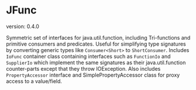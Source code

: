 JFunc
==============
version: 0.4.0

Symmetric set of interfaces for java.util.function, including Tri-functions and primitive consumers and predicates.
Useful for simplifying type signatures by converting generic types like `Consumer<Short>` to `ShortConsumer`.
Includes `IoFunc` container class containing interfaces such as `FunctionIo` and `SupplierIo` which implement the same signatures as their java.util.function counter-parts except that they throw IOException.
Also includes `PropertyAccessor` interface and SimplePropertyAccessor class for proxy access to a value/field.